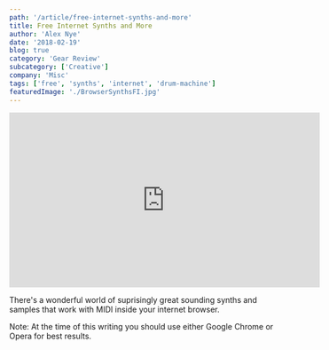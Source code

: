 ```yaml
---
path: '/article/free-internet-synths-and-more'
title: Free Internet Synths and More
author: 'Alex Nye'
date: '2018-02-19'
blog: true
category: 'Gear Review'
subcategory: ['Creative']
company: 'Misc'
tags: ['free', 'synths', 'internet', 'drum-machine']
featuredImage: './BrowserSynthsFI.jpg'
---
```


<iframe width="560" height="315" src="https://www.youtube-nocookie.com/embed/ju-X4Amhm78?html5=1" frameborder="0" allow="autoplay; encrypted-media" allowfullscreen></iframe>

There's a wonderful world of suprisingly great sounding synths and samples that work with MIDI inside your internet browser.

Note: At the time of this writing you should use either Google Chrome or Opera for best results.
